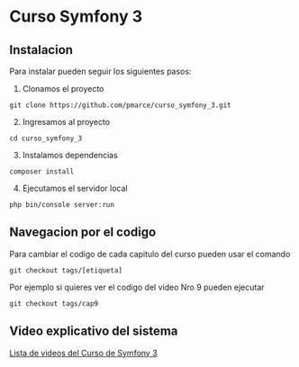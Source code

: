 Curso Symfony 3
========================

Instalacion
--------------
Para instalar pueden seguir los siguientes pasos:

1. Clonamos el proyecto
```
git clone https://github.com/pmarce/curso_symfony_3.git
```
2. Ingresamos al proyecto
```
cd curso_symfony_3
```
3. Instalamos dependencias
```
composer install
```
4. Ejecutamos el servidor local
```
php bin/console server:run
```

Navegacion por el codigo
------------------------
Para cambiar el codigo de cada capitulo del curso pueden usar el comando
```
git checkout tags/[etiqueta]
```
Por ejemplo si quieres ver el codigo del video Nro 9 pueden ejecutar
```
git checkout tags/cap9
```
Video explicativo del sistema
--------------------------------
[Lista de videos del Curso de Symfony 3](https://www.youtube.com/playlist?list=PL4GVUPj8ARE3GHifvJWcfdRklJw3uRijx)

